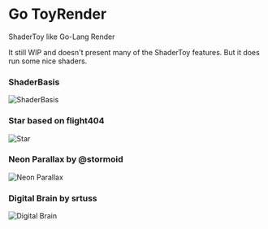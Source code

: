 # Go ToyRender
ShaderToy like Go-Lang Render

It still WIP and doesn't present many of the ShaderToy features. But it does run some nice shaders.


### ShaderBasis

![ShaderBasis](https://user-images.githubusercontent.com/578310/64926847-df410980-d7d8-11e9-8a73-a4ce35599861.jpg)

### Star based on flight404

![Star](https://user-images.githubusercontent.com/578310/64926846-dcdeaf80-d7d8-11e9-800b-5edd4f2d3466.jpg)

### Neon Parallax by @stormoid

![Neon Parallax](https://user-images.githubusercontent.com/578310/64926918-f59b9500-d7d9-11e9-8912-89f9c1712d03.jpg)

### Digital Brain by srtuss

![Digital Brain](https://user-images.githubusercontent.com/578310/64927045-0c42eb80-d7dc-11e9-8417-034edd9b0885.jpg)

